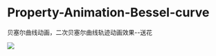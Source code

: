 # Property-Animation-Bessel-curve
贝塞尔曲线动画，二次贝塞尔曲线轨迹动画效果--送花


![](https://github.com/renyanxu2000/Property-Animation-Bessel-curve/master/img/bessel.gif)
